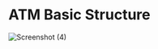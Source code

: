 # ATM Basic Structure







![Screenshot (4)](https://user-images.githubusercontent.com/124660069/223068077-ec3d9b5c-4e53-4fe2-81fd-a5b6e5c1b975.png)
